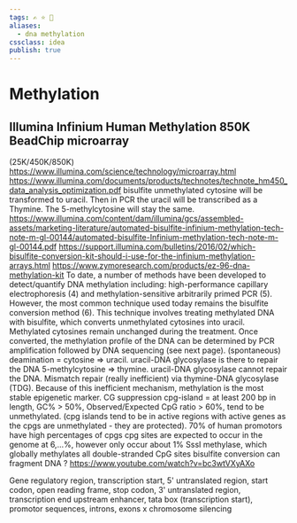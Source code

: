 ```yaml
---
tags: ✍️ ⭐️ 🔖 
aliases: 
  - dna methylation
cssclass: idea
publish: true
---
```

# Methylation

## Illumina Infinium Human Methylation 850K BeadChip microarray
(25K/450K/850K)
https://www.illumina.com/science/technology/microarray.html
https://www.illumina.com/documents/products/technotes/technote_hm450_data_analysis_optimization.pdf
bisulfite
unmethylated cytosine will be transformed to uracil. Then in PCR the uracil will be transcribed as a Thymine. The 5-methylcytosine will stay the same.
https://www.illumina.com/content/dam/illumina/gcs/assembled-assets/marketing-literature/automated-bisulfite-infinium-methylation-tech-note-m-gl-00144/automated-bisulfite-Infinium-methylation-tech-note-m-gl-00144.pdf
https://support.illumina.com/bulletins/2016/02/which-bisulfite-conversion-kit-should-i-use-for-the-infinium-methylation-arrays.html
https://www.zymoresearch.com/products/ez-96-dna-methylation-kit
To  date, a number of methods have been developed to detect/quantify DNA methylation including: high-performance capillary electrophoresis (4) and methylation-sensitive arbitrarily primed PCR (5). However, the most common technique used today remains the bisulfite conversion method (6). This technique involves treating methylated DNA with bisulfite, which converts unmethylated cytosines into uracil. Methylated cytosines remain unchanged during the treatment. Once converted, the methylation profile of the DNA can be determined by PCR amplification followed by DNA sequencing (see next page).
(spontaneous) deamination = cytosine => uracil. uracil-DNA glycosylase  is there to repair the DNA
5-methylcytosine => thymine. uracil-DNA glycosylase cannot repair the DNA. Mismatch repair (really inefficient) via thymine-DNA glycosylase (TDG). Because of this inefficient mechanism, methylation is the most stable epigenetic marker.
CG suppression
cpg-island = at least 200 bp in length, GC% > 50%, Observed/Expected CpG ratio > 60%, tend to be unmethylated. (cpg islands tend to be in active regions with active genes as the cpgs are unmethylated - they are protected). 70% of human promotors have high percentages of cpgs
cpg sites are expected to occur in the genome at 6,...%, however only occur about 1%
SssI methylase, which globally methylates all double-stranded CpG sites
bisulfite conversion can fragment DNA ?
https://www.youtube.com/watch?v=bc3wtVXyAXo



Gene
regulatory region, transcription start, 5' untranslated region, start codon, open reading frame, stop codon, 3' untranslated region, transcription end
upstream enhancer, tata box (transcription start), promotor sequences, introns, exons
x chromosome silencing

